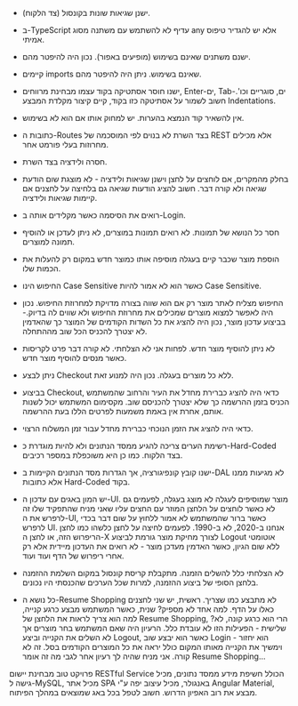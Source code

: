 
- ישנן שגיאות שונות בקונסול (צד הלקוח).

- ב-TypeScript עדיף לא להשתמש עם משתנה מסוג any אלא יש להגדיר טיפוס אמיתי.

- ישנם משתנים שאינם בשימוש (מופיעים באפור). נכון היה להיפטר מהם.

- קיימים imports שאינם בשימוש. ניתן היה להיפטר מהם.

- ישנו חוסר אסתטיקה בקוד עצמו מבחינת מרווחים, Enter-ים, Tab-ים, סוגריים וכו'. חשוב לשמור על אסתיטקה כזו בקוד, קיים קיצור מקלדת המבצע Indentations.

- אין להשאיר קוד הנמצא בהערות. יש למחוק אותו אם הוא לא בשימוש.

- כתובות ה-Routes בצד השרת לא בנוים לפי המוסכמה של REST אלא מכילים מחרוזות בעלי פורמט אחר.

- חסרה ולידציה בצד השרת.

- בחלק מהמקרים, אם לוחצים על לחצן וישנן שגיאות ולידציה - לא מוצגת שום הודעת שגיאה ולא קורה דבר. חשוב להציג הודעות שגיאה גם בלחיצה על לחצנים אם קיימות שגיאות ולידציה.

- רואים את הסיסמה כאשר מקלידים אותה ב-Login.

- חסר כל הנושא של תמונות. לא רואים תמונות במוצרים, לא ניתן לעדכן או להוסיף תמונה למוצרים.

- הוספת מוצר שכבר קיים בעגלה מוסיפה אותו כמוצר חדש במקום רק להעלות את הכמות שלו.

- החיפוש הינו Case Sensitive כאשר הוא לא אמור להיות Case Sensitive.

- החיפוש מצליח לאתר מוצר רק אם הוא שווה בצורה מדויקת למחרוזת החיפוש. נכון היה לאפשר למצוא מוצרים שמכילים את מחרוזת החיפוש ולא שווים לה בדיוק.- בביצוע עדכון מוצר, נכון היה להציג את כל השדות הקודמים של המוצר כך שהאדמין לא יצטרך להכניס הכל שוב מההתחלה.

- לא ניתן להוסיף מוצר חדש. לפחות אני לא הצלחתי. לא קורה דבר פרט לקריסות כאשר מנסים להוסיף מוצר חדש.

- ניתן לבצע Checkout ללא כל מוצרים בעגלה. נכון היה למנוע זאת.

- בביצוע Checkout, כדאי היה להציג כברירת מחדל את העיר והרחוב שהמשתמש הכניס בזמן ההרשמה כך שלא יצטרך להכניסם שוב. מקסימום המשתמש יכול לשנות אותם, אחרת אין באמת משמעות לפרטים הללו בעת ההרשמה. 

- כדאי היה להציג את הזמן הנוכחי כברירת מחדל עבור זמן המשלוח הרצוי.

- רשימת הערים צריכה להגיע ממסד הנתונים ולא להיות מוגדרת כ-Hard-Coded בצד הלקוח. כמו כן היא משוכפלת במספר רכיבים.

- ישנו קובץ קונפיגורציה, אך הגדרות מסד הנתונים הקיימות ב-DAL לא מגיעות ממנו אלא כתובות Hard-Coded בקוד.

- יש המון באגים עם עדכון ה-UI. מוצר שמוסיפים לעגלה לא מוצג בעגלה, לפעמים גם לא כאשר לוחצים על הלחצן המוזר עם החצים עליו שאני מניח שהתפקיד שלו זה לרפרש את ה-UI, כאשר ברור שהמשתמש לא אמור ללחוץ על שום דבר בכדי לרפרש UI. אנחנו ב-2020, לא ב-1990. לפעמים לחיצה על לחצן כלשהו כמו לחצן הריפרוש הזה, או לחצן ה-X לצורך מחיקת מוצר גורמת לביצוע Logout אוטומטי ללא שום הגיון, כאשר האדמין מעדכן מוצר - לא רואים את העדכון מיידית אלא רק אחרי ריפרוש של הדף ועוד ועוד.

- לא הצלחתי כלל להשלים הזמנה. מתקבלת קריסת קונסול במקום השלמת ההזמנה בלחצן הסופי של ביצוע ההזמנה, למרות שכל הערכים שהכנסתי היו נכונים.

- כל נושא ה-Resume Shopping לא מתבצע כמו שצריך. ראשית, יש שני לחצנים כאלו על הדף. למה אחד לא מספיק? שנית, כאשר המשתמש מבצע כרגע קנייה, למה הוא צריך לראות את הלחצן של Resume Shopping, הרי הוא כרגע קונה, לא? שלישית - הפעילות הזו לא עובדת כלל. הרעיון היה שאם המשתמש בחר מוצרים אך לא השלים את הקנייה וביצע Logout, כאשר הוא יבצע שוב Login - הוא יחזור וימשיך את הקנייה מאותו המקום כולל יראה את כל המוצרים הקודמים בסל. זה לא קורה. אני מניח שהיה לך רעיון אחר לגבי מה זה אומר Resume Shopping...


פרויקט טוב מבחינת יישום RESTful Service הכולל חשיפת מידע ממסד נתונים, מכיל גישה ל-MySQL, מכיל אתר SPA באנגולר, מכיל עיצוב יפה ע"י Angular Material, מבצע את רוב האפיון הדרוש. חשוב לטפל בכל באג שמוצאים במהלך הפיתוח.

